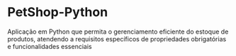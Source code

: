 # PetShop-Python
Aplicação em Python que permita o gerenciamento eficiente do estoque de produtos, atendendo a requisitos específicos de propriedades obrigatórias e funcionalidades essenciais
